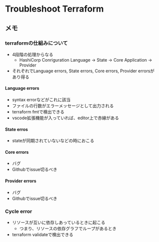 # Troubleshoot Terraform

## メモ

### terraformの仕組みについて
- 4段階の処理からなる
  - HashiCorp Conriguration Language -> State -> Core Application -> Provider
- それぞれでLanguage errors, State errors, Core errors, Provider errorsがあり得る
#### Language errors
- syntax errorなどがこれに該当
- ファイルの行数がエラーメッセージとして出力される
- terraform fmtで検出できる
- vscode拡張機能が入っていれば、editor上で赤線がある
#### State erros
- stateが同期されていないなどの時におこる
#### Core errors
- バグ
- Githubでissue切るべき
#### Provider errors
- バグ
- Githubでissue切るべき

### Cycle error
- リソースが互いに依存しあっているときに起こる
  - つまり、リソースの依存グラフでループがあるとき
- terraform validateで検出できる